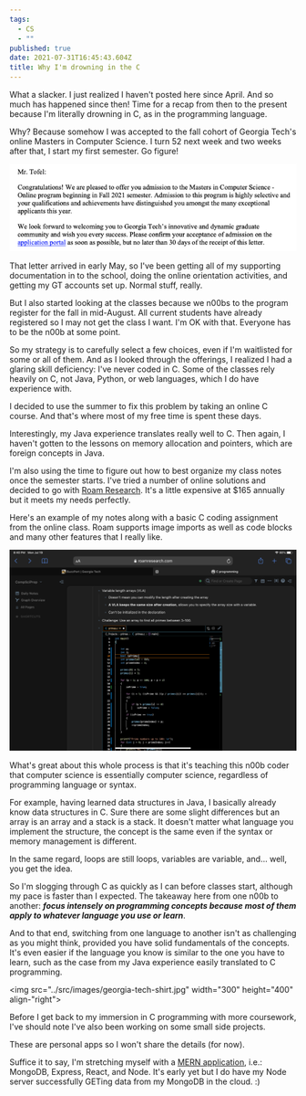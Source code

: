 ```yaml
---
tags:
  - CS
  - ""
published: true
date: 2021-07-31T16:45:43.604Z
title: Why I'm drowning in the C
---
```

What a slacker. I just realized I haven't posted here since April. And so much has happened since then! Time for a recap from then to the present because I'm literally drowning in C, as in the programming language.

Why? Because somehow I was accepted to the fall cohort of Georgia Tech's online Masters in Computer Science. I turn 52 next week and two weeks after that, I start my first semester. Go figure!

![Georgia Tech acceptance](../src/images/gatech-acceptance.png)

That letter arrived in early May, so I've been getting all of my supporting documentation in to the school, doing the online orientation activities, and getting my GT accounts set up. Normal stuff, really.

But I also started looking at the classes because we n00bs to the program register for the fall in mid-August. All current students have already registered so I may not get the class I want. I'm OK with that. Everyone has to be the n00b at some point.

So my strategy is to carefully select a few choices, even if I'm waitlisted for some or all of them. And as I looked through the offerings, I realized I had a glaring skill deficiency: I've never coded in C. Some of the classes rely heavily on C, not Java, Python, or web languages, which I do have experience with.

I decided to use the summer to fix this problem by taking an online C course. And that's where most of my free time is spent these days. 

Interestingly, my Java experience translates really well to C. Then again, I haven't gotten to the lessons on memory allocation and pointers, which are foreign concepts in Java. 

I'm also using the time to figure out how to best organize my class notes once the semester starts. I've tried a number of online solutions and decided to go with [Roam Research](https://www.roamresearch.com). It's a little expensive at $165 annually but it meets my needs perfectly. 

Here's an example of my notes along with a basic C coding assignment from the online class. Roam supports image imports as well as code blocks and many other features that I really like.

![Roam Research](../src/images/roam-research.png)

What's great about this whole process is that it's teaching this n00b coder that computer science is essentially computer science, regardless of programming language or syntax.

For example, having learned data structures in Java, I basically already know data structures in C. Sure there are some slight differences but an array is an array and a stack is a stack. It doesn't matter what language you implement the structure, the concept is the same even if the syntax or memory management is different.

In the same regard, loops are still loops, variables are variable, and... well, you get the idea.

So I'm slogging through C as quickly as I can before classes start, although my pace is faster than I expected. The takeaway here from one n00b to another: ***focus intensely on programming concepts because most of them apply to whatever language you use or learn***. 

And to that end, switching from one language to another isn't as challenging as you might think, provided you have solid fundamentals of the concepts. It's even easier if the language you know is similar to the one you have to learn, such as the case from my Java experience easily translated to C programming.

<img src="../src/images/georgia-tech-shirt.jpg" width="300" height="400" align-"right">

Before I get back to my immersion in C programming with more coursework, I've should note I've also been working on some small side projects. 

These are personal apps so I won't share the details (for now). 

Suffice it to say, I'm stretching myself with a [MERN application](https://www.mongodb.com/mern-stack), i.e.: MongoDB, Express, React, and Node. It's early yet but I do have my Node server successfully GETing data from my MongoDB in the cloud. :)